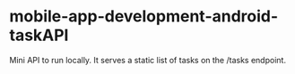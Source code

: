 # mobile-app-development-android-taskAPI
Mini API to run locally. It serves a static list of tasks on the /tasks endpoint.
